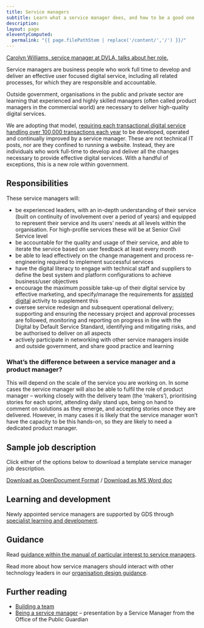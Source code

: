 ```yaml
---
title: Service managers
subtitle: Learn what a service manager does, and how to be a good one
description:
layout: page
eleventyComputed:
  permalink: "{{ page.filePathStem | replace('/content/','/') }}/"
---
```


[Carolyn Williams, service manager at DVLA, talks about her role.](https://www.youtube.com/watch?v=bfH4nJNtv_g)

Service managers are business people who work full time to develop and deliver an effective user focused digital service, including all related processes, for which they are responsible and accountable.

Outside government, organisations in the public and private sector are learning that experienced and highly skilled managers (often called product managers in the commercial world) are necessary to deliver high-quality digital services.

We are adopting that model, [requiring each transactional digital service handling over 100,000 transactions each year](https://www.gov.uk/government/publications/government-digital-strategy) to be developed, operated and continually improved by a service manager. These are not technical IT posts, nor are they confined to running a website. Instead, they are individuals who work full-time to develop and deliver all the changes necessary to provide effective digital services. With a handful of exceptions, this is a new role within government.

## Responsibilities

These service managers will:

- be experienced leaders, with an in-depth understanding of their service (built on continuity of involvement over a period of years) and equipped to represent their service and its users’ needs at all levels within the organisation. For high-profile services these will be at Senior Civil Service level
- be accountable for the quality and usage of their service, and able to iterate the service based on user feedback at least every month
- be able to lead effectively on the change management and process re-engineering required to implement successful services
- have the digital literacy to engage with technical staff and suppliers to define the best system and platform configurations to achieve business/user objectives
- encourage the maximum possible take-up of their digital service by effective marketing, and specify/manage the requirements for [assisted digital](/version-1/guides/assisted-digital/) activity to supplement this
- oversee service redesign and subsequent operational delivery; supporting and ensuring the necessary project and approval processes are followed, monitoring and reporting on progress in line with the Digital by Default Service Standard, identifying and mitigating risks, and be authorised to deliver on all aspects
- actively participate in networking with other service managers inside and outside government, and share good practice and learning

### What’s the difference between a service manager and a product manager?

This will depend on the scale of the service you are working on. In some cases the service manager will also be able to fulfil the role of product manager – working closely with the delivery team (the ‘makers’), prioritising stories for each sprint, attending daily stand ups, being on hand to comment on solutions as they emerge, and accepting stories once they are delivered. However, in many cases it is likely that the service manager won’t have the capacity to be this hands-on, so they are likely to need a dedicated product manager.

## Sample job description

Click either of the options below to download a template service manager job description.

[Download as OpenDocument Format](/assets/content/version-1/guides/documents/Service-Manager-pack-SM.odt) / [Download as MS Word doc](/assets/content/version-1/guides/documents/Service-Manager-pack-SM.docx)

## Learning and development

Newly appointed service managers are supported by GDS through [specialist learning and development](https://web.archive.org/web/20150324151307/https://www.gov.uk/service-manual/the-team/learning-and-development).

## Guidance

Read [guidance within the manual of particular interest to service managers](https://www.gov.uk/service-manual/service-managers).

Read more about how service managers should interact with other technology leaders in our [organisation design guidance](https://web.archive.org/web/20150324151307/https://www.gov.uk/service-manual/the-team/recruitment/scs-orgdesign.html).

## Further reading

- [Building a team](/version-1/guides/the-team/)
- [Being a service manager](https://speakerdeck.com/kitcollingwood/being-a-service-manager) – presentation by a Service Manager from the Office of the Public Guardian
